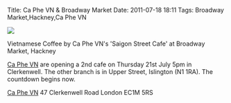 Title: Ca Phe VN & Broadway Market
Date: 2011-07-18 18:11
Tags: Broadway Market,Hackney,Ca Phe VN

![](/images/E8.jpg)

Vietnamese Coffee by Ca Phe VN's 'Saigon Street Cafe' at Broadway Market, Hackney

[Ca Phe VN](http://www.intotheglorybox.com/ca-phe-vn.html) are opening
a 2nd cafe on Thursday 21st July 5pm in Clerkenwell. The other branch
is in Upper Street, Islington (N1 1RA). The countdown begins now.

[Ca Phe VN](http://www.caphevn.co.uk/)
47 Clerkenwell Road
London
EC1M 5RS
